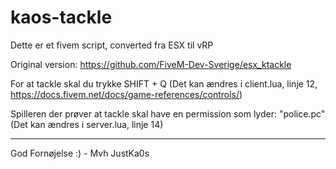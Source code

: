 # kaos-tackle

Dette er et fivem script, converted fra ESX til vRP

Original version: https://github.com/FiveM-Dev-Sverige/esx_ktackle

For at tackle skal du trykke SHIFT + Q (Det kan ændres i client.lua, linje 12, https://docs.fivem.net/docs/game-references/controls/)

Spilleren der prøver at tackle skal have en permission som lyder: "police.pc" (Det kan ændres i server.lua, linje 14)

----------------
God Fornøjelse :) - Mvh JustKa0s
